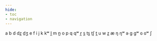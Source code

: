 ```yaml
---
hide:
- toc
- navigation
---
```

a
b
d
dz̪
d̠ʒ
e
f
i
j
k
kʷ
l̪
m
n̪
o
p
q
qʷ
r̪
s̪
ts̪
t̠ʃ
t̪
u
w
z̪
æ
ŋ
ŋʷ
ə
ɡ
ɡʷ
ɢ
ɢʷ
ʃ
